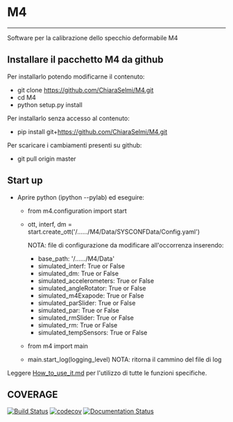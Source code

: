# M4
***
Software per la calibrazione dello specchio deformabile M4

## Installare il pacchetto M4 da github
Per installarlo potendo modificarne il contenuto:
- git clone https://github.com/ChiaraSelmi/M4.git
- cd M4
- python setup.py install

Per installarlo senza accesso al contenuto:
- pip install git+https://github.com/ChiaraSelmi/M4.git

Per scaricare i cambiamenti presenti su github:
- git pull origin master

## Start up
- Aprire python (ipython --pylab) ed eseguire:
  - from m4.configuration import start
  - ott, interf, dm = start.create_ott('/....../M4/Data/SYSCONFData/Config.yaml')

    NOTA: file di configurazione da modificare all'occorrenza inserendo:
    - base_path: '/....../M4/Data'
    - simulated_interf: True or False
    - simulated_dm: True or False
    - simulated_accelerometers: True or False
    - simulated_angleRotator: True or False
    - simulated_m4Exapode: True or False
    - simulated_parSlider: True or False
    - simulated_par: True or False
    - simulated_rmSlider: True or False
    - simulated_rm: True or False
    - simulated_tempSensors: True or False
  - from m4 import main
  - main.start_log(logging_level) NOTA: ritorna il cammino del file di log

Leggere [How_to_use_it.md](https://github.com/ChiaraSelmi/M4/blob/master/How_to_use_it.md) per l'utilizzo di tutte le funzioni specifiche.

## COVERAGE
[![Build Status](https://travis-ci.org/codecov/sourcegraph-codecov.svg?branch=master)](https://codecov.io/gh/ChiaraSelmi/M4/)
[![codecov](https://codecov.io/gh/ChiaraSelmi/M4/branch/master/graph/badge.svg?token=DjC9LhW9FP)](https://codecov.io/gh/ChiaraSelmi/M4)
[![Documentation Status](https://readthedocs.org/projects/m4/badge/?version=latest)](https://m4.readthedocs.io/en/latest/?badge=latest)

